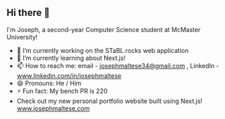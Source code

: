 ## Hi there 👋

<!--
**JosephMaltese/JosephMaltese** is a ✨ _special_ ✨ repository because its `README.md` (this file) appears on your GitHub profile.

Here are some ideas to get you started:
-->

I'm Joseph, a second-year Computer Science student at McMaster University!

- 🔭 I’m currently working on the STaBL.rocks web application
- 🌱 I’m currently learning about Next.js!
- 📫 How to reach me: email - josephmaltese34@gmail.com , LinkedIn - www.linkedin.com/in/josephmaltese
- 😄 Pronouns: He / Him
- ⚡ Fun fact: My bench PR is 220
- Check out my new personal portfolio website built using Next.js! www.josephmaltese.com

